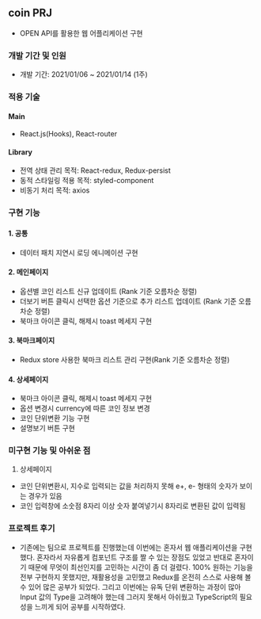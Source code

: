 ## coin PRJ

- OPEN API를 활용한 웹 어플리케이션 구현

### 개발 기간 및 인원

- 개발 기간: 2021/01/06 ~ 2021/01/14 (1주)

### 적용 기술

#### Main

- React.js(Hooks), React-router

#### Library

- 전역 상태 관리 목적: React-redux, Redux-persist
- 동적 스타일링 적용 목적: styled-component
- 비동기 처리 목적: axios

### 구현 기능

#### 1. 공통

- 데이터 패치 지연시 로딩 에니메이션 구현

#### 2. 메인페이지

- 옵션별 코인 리스트 신규 업데이트 (Rank 기준 오름차순 정렬)
- 더보기 버튼 클릭시 선택한 옵션 기준으로 추가 리스트 업데이트 (Rank 기준 오름차순 정렬)
- 북마크 아이콘 클릭, 해제시 toast 메세지 구현

#### 3. 북마크페이지

- Redux store 사용한 북마크 리스트 관리 구현(Rank 기준 오름차순 정렬)

#### 4. 상세페이지

- 북마크 아이콘 클릭, 해제시 toast 메세지 구현
- 옵션 변경시 currency에 따른 코인 정보 변경
- 코인 단위변환 기능 구현
- 설명보기 버튼 구현

### 미구현 기능 및 아쉬운 점

1. 상세페이지

- 코인 단위변환시, 지수로 입력되는 값을 처리하지 못해 e+, e- 형태의 숫자가 보이는 경우가 있음
- 코인 입력창에 소숫점 8자리 이상 숫자 붙여넣기시 8자리로 변환된 값이 입력됨

### 프로젝트 후기

- 기존에는 팀으로 프로젝트를 진행했는데 이번에는 혼자서 웹 애플리케이션을 구현했다. 혼자라서 자유롭게 컴포넌트 구조를 짤 수 있는 장점도 있었고
  반대로 혼자이기 때문에 무엇이 최선인지를 고민하는 시간이 좀 더 걸렸다. 100% 원하는 기능을 전부 구현하지 못했지만, 재활용성을 고민했고 Redux를
  온전히 스스로 사용해 볼 수 있어 많은 공부가 되었다. 그리고 이번에는 유독 단위 변환하는 과정이 많아 Input 값의 Type을 고려해야 했는데 그러지 못해서 아쉬웠고
  TypeScript의 필요성을 느끼게 되어 공부를 시작하였다.
